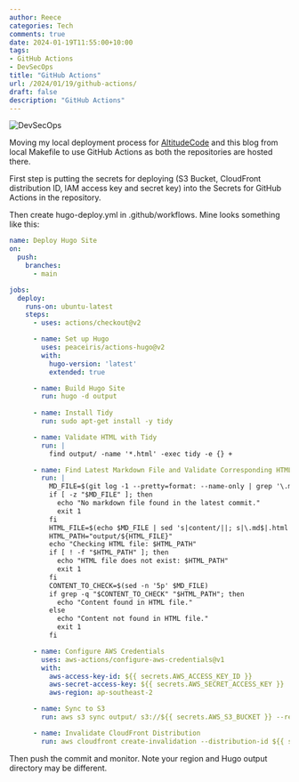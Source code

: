 ```yaml
---
author: Reece
categories: Tech
comments: true
date: 2024-01-19T11:55:00+10:00
tags:
- GitHub Actions
- DevSecOps
title: "GitHub Actions"
url: /2024/01/19/github-actions/
draft: false
description: "GitHub Actions"
---
```


![DevSecOps](/public/img/DevSecOps.webp "DevSecOps")

Moving my local deployment process for [AltitudeCode](https://altitudecode.com.au) and this blog from local Makefile to use GitHub Actions as both the repositories are hosted there.

First step is putting the secrets for deploying (S3 Bucket, CloudFront distribution ID, IAM access key and secret key) into the Secrets for GitHub Actions in the repository.

Then create hugo-deploy.yml in .github/workflows. Mine looks something like this:

```yaml
name: Deploy Hugo Site
on:
  push:
    branches:
      - main

jobs:
  deploy:
    runs-on: ubuntu-latest
    steps:
      - uses: actions/checkout@v2

      - name: Set up Hugo
        uses: peaceiris/actions-hugo@v2
        with:
          hugo-version: 'latest'
          extended: true

      - name: Build Hugo Site
        run: hugo -d output
      
      - name: Install Tidy
        run: sudo apt-get install -y tidy

      - name: Validate HTML with Tidy
        run: |
          find output/ -name '*.html' -exec tidy -e {} +

      - name: Find Latest Markdown File and Validate Corresponding HTML
        run: |
          MD_FILE=$(git log -1 --pretty=format: --name-only | grep '\.md$')
          if [ -z "$MD_FILE" ]; then
            echo "No markdown file found in the latest commit."
            exit 1
          fi
          HTML_FILE=$(echo $MD_FILE | sed 's|content/||; s|\.md$|.html|')
          HTML_PATH="output/${HTML_FILE}"
          echo "Checking HTML file: $HTML_PATH"
          if [ ! -f "$HTML_PATH" ]; then
            echo "HTML file does not exist: $HTML_PATH"
            exit 1
          fi
          CONTENT_TO_CHECK=$(sed -n '5p' $MD_FILE)
          if grep -q "$CONTENT_TO_CHECK" "$HTML_PATH"; then
            echo "Content found in HTML file."
          else
            echo "Content not found in HTML file."
            exit 1
          fi

      - name: Configure AWS Credentials
        uses: aws-actions/configure-aws-credentials@v1
        with:
          aws-access-key-id: ${{ secrets.AWS_ACCESS_KEY_ID }}
          aws-secret-access-key: ${{ secrets.AWS_SECRET_ACCESS_KEY }}
          aws-region: ap-southeast-2

      - name: Sync to S3
        run: aws s3 sync output/ s3://${{ secrets.AWS_S3_BUCKET }} --region ap-southeast-2 --delete

      - name: Invalidate CloudFront Distribution
        run: aws cloudfront create-invalidation --distribution-id ${{ secrets.CLOUDFRONT_DISTRIBUTION_ID }} --paths / /archives/ /about/ /categories/ /feed.xml
```

Then push the commit and monitor. Note your region and Hugo output directory may be different.
